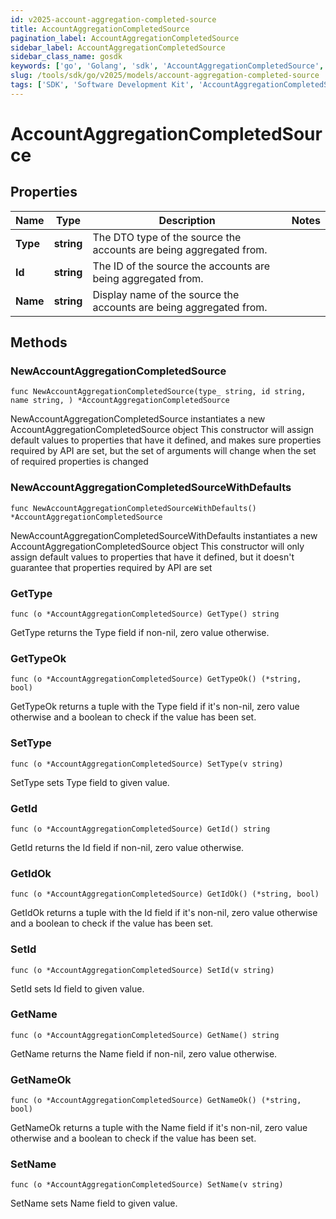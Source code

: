 ```yaml
---
id: v2025-account-aggregation-completed-source
title: AccountAggregationCompletedSource
pagination_label: AccountAggregationCompletedSource
sidebar_label: AccountAggregationCompletedSource
sidebar_class_name: gosdk
keywords: ['go', 'Golang', 'sdk', 'AccountAggregationCompletedSource', 'V2025AccountAggregationCompletedSource'] 
slug: /tools/sdk/go/v2025/models/account-aggregation-completed-source
tags: ['SDK', 'Software Development Kit', 'AccountAggregationCompletedSource', 'V2025AccountAggregationCompletedSource']
---
```


# AccountAggregationCompletedSource

## Properties

Name | Type | Description | Notes
------------ | ------------- | ------------- | -------------
**Type** | **string** | The DTO type of the source the accounts are being aggregated from. | 
**Id** | **string** | The ID of the source the accounts are being aggregated from. | 
**Name** | **string** | Display name of the source the accounts are being aggregated from. | 

## Methods

### NewAccountAggregationCompletedSource

`func NewAccountAggregationCompletedSource(type_ string, id string, name string, ) *AccountAggregationCompletedSource`

NewAccountAggregationCompletedSource instantiates a new AccountAggregationCompletedSource object
This constructor will assign default values to properties that have it defined,
and makes sure properties required by API are set, but the set of arguments
will change when the set of required properties is changed

### NewAccountAggregationCompletedSourceWithDefaults

`func NewAccountAggregationCompletedSourceWithDefaults() *AccountAggregationCompletedSource`

NewAccountAggregationCompletedSourceWithDefaults instantiates a new AccountAggregationCompletedSource object
This constructor will only assign default values to properties that have it defined,
but it doesn't guarantee that properties required by API are set

### GetType

`func (o *AccountAggregationCompletedSource) GetType() string`

GetType returns the Type field if non-nil, zero value otherwise.

### GetTypeOk

`func (o *AccountAggregationCompletedSource) GetTypeOk() (*string, bool)`

GetTypeOk returns a tuple with the Type field if it's non-nil, zero value otherwise
and a boolean to check if the value has been set.

### SetType

`func (o *AccountAggregationCompletedSource) SetType(v string)`

SetType sets Type field to given value.


### GetId

`func (o *AccountAggregationCompletedSource) GetId() string`

GetId returns the Id field if non-nil, zero value otherwise.

### GetIdOk

`func (o *AccountAggregationCompletedSource) GetIdOk() (*string, bool)`

GetIdOk returns a tuple with the Id field if it's non-nil, zero value otherwise
and a boolean to check if the value has been set.

### SetId

`func (o *AccountAggregationCompletedSource) SetId(v string)`

SetId sets Id field to given value.


### GetName

`func (o *AccountAggregationCompletedSource) GetName() string`

GetName returns the Name field if non-nil, zero value otherwise.

### GetNameOk

`func (o *AccountAggregationCompletedSource) GetNameOk() (*string, bool)`

GetNameOk returns a tuple with the Name field if it's non-nil, zero value otherwise
and a boolean to check if the value has been set.

### SetName

`func (o *AccountAggregationCompletedSource) SetName(v string)`

SetName sets Name field to given value.



